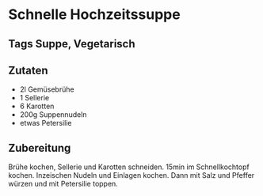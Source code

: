 # Schnelle Hochzeitssuppe

## Tags Suppe, Vegetarisch

## Zutaten

- 2l Gemüsebrühe
- 1 Sellerie
- 6 Karotten
- 200g Suppennudeln
- etwas Petersilie

## Zubereitung

Brühe kochen,
Sellerie und Karotten schneiden.
15min im Schnellkochtopf kochen.
Inzeischen Nudeln und Einlagen kochen.
Dann mit Salz und Pfeffer würzen und mit Petersilie toppen.
